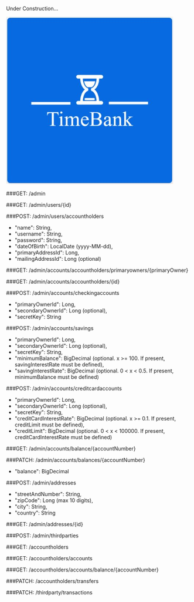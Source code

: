 Under Construction...



![](src/main/resources/images/TimeBankLogo.JPG)

###GET: /admin

###GET: /admin/users/{id}

###POST: /admin/users/accountholders
- "name": String,
- "username": String,
- "password": String,
- "dateOfBirth": LocalDate (yyyy-MM-dd),
- "primaryAddressId": Long,
- "mailingAddressId": Long (optional)

###GET: /admin/accounts/accountholders/primaryowners/{primaryOwner}

###GET: /admin/accounts/accountholders/{id}

###POST: /admin/accounts/checkingaccounts
- "primaryOwnerId": Long,
- "secondaryOwnerId": Long (optional),
- "secretKey": String

###POST: /admin/accounts/savings
- "primaryOwnerId": Long,
- "secondaryOwnerId": Long (optional),
- "secretKey": String,
- "minimumBalance": BigDecimal (optional. x >= 100. If present, savingInterestRate must be defined),
- "savingInterestRate": BigDecimal (optional. 0 < x < 0.5. If present, minimumBalance must be defined)

###POST: /admin/accounts/creditcardaccounts
- "primaryOwnerId": Long,
- "secondaryOwnerId": Long (optional),
- "secretKey": String,
- "creditCardInterestRate": BigDecimal (optional. x >= 0.1. If present, creditLimit must be defined),
- "creditLimit": BigDecimal (optional. 0 < x < 100000. If present, creditCardInterestRate must be defined)

###GET: /admin/accounts/balance/{accountNumber}

###PATCH: /admin/accounts/balances/{accountNumber}
- "balance": BigDecimal

###POST: /admin/addresses
- "streetAndNumber": String,
- "zipCode": Long (max 10 digits),
- "city": String,
- "country": String

###GET: /admin/addresses/{id}

###POST: /admin/thirdparties

###GET: /accountholders

###GET: /accountholders/accounts

###GET: /accountholders/accounts/balance/{accountNumber}

###PATCH: /accountholders/transfers

###PATCH: /thirdparty/transactions



